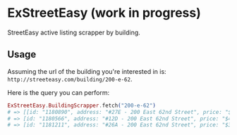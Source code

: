 ExStreetEasy (work in progress)
===============================

StreetEasy active listing scrapper by building.

## Usage

Assuming the url of the building you're interested in is: `http://streeteasy.com/building/200-e-62`.

Here is the query you can perform:

```elixir
ExStreetEasy.BuildingScrapper.fetch("200-e-62")
# => [[id: "1180890", address: "#27E - 200 East 62nd Street", price: "$6,250,000"],
# => [id: "1180566", address: "#12D - 200 East 62nd Street", price: "$4,160,000"],
# => [id: "1181211", address: "#26A - 200 East 62nd Street", price: "$3,925,000"]]